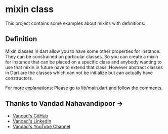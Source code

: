 # mixin class

This project contains some examples about mixins with definitions.

## Definition

Mixin classes in dart allow you to have some other properties for instance. They can be constrained on particular classes. So you can create a mixin for instance that can be placed on a specific class and anybody wanting to use that mixin in future have to extend that class.
However abstract classes in Dart are the classes which can not be initialize but can actually have constructors.

For more explanations:
Please go to lib/main.dart and follow the comments.

## Thanks to Vandad Nahavandipoor ->
- [Vandad's GitHub](https://github.com/vandadnp)
- [Vandad's LinkedIn](https://www.linkedin.com/in/vandadnp)
- [Vandad's YouTube Channel](https://www.youtube.com/channel/UC8NpGP0AOQ0kX9ZRcohiPeQ)
